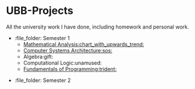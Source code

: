 # UBB-Projects

All the university work I have done, including homework and personal work.
<ul>
  <li>:file_folder: Semester 1
  <ul>
    <li>
      <a href="https://github.com/Bugnar12/Mathematical-Analysis">
      Mathematical Analysis:chart_with_upwards_trend:
      </a>
    </li>
    <li>
      <a href="https://github.com/Bugnar12/ASC">
        Computer Systems Architecture:sos:
      </a>
    </li>
    <li>
      Algebra:gift:
    </li>
    <li>
      Computational Logic:unamused:
    </li>
    <li>
      <a href="https://github.com/Bugnar12/FP-UBB">
        Fundamentals of Programming:trident:
      </a>
    </li>
  </ul>
  </li>
</ul>
<ul>
    <li>
      :file_folder: Semester 2
    </li>
  </ul>

